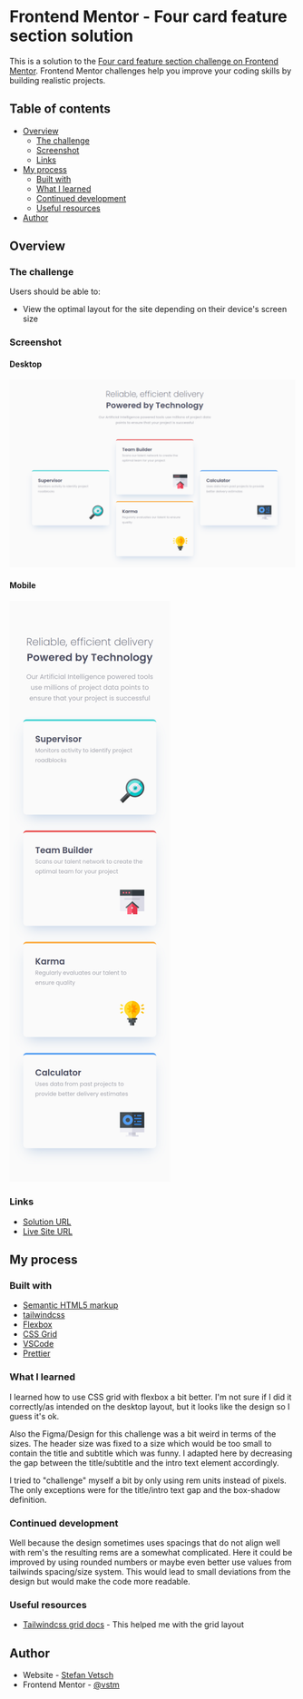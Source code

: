 # Frontend Mentor - Four card feature section solution

This is a solution to the [Four card feature section challenge on Frontend Mentor](https://www.frontendmentor.io/challenges/four-card-feature-section-weK1eFYK). Frontend Mentor challenges help you improve your coding skills by building realistic projects. 

## Table of contents

- [Overview](#overview)
  - [The challenge](#the-challenge)
  - [Screenshot](#screenshot)
  - [Links](#links)
- [My process](#my-process)
  - [Built with](#built-with)
  - [What I learned](#what-i-learned)
  - [Continued development](#continued-development)
  - [Useful resources](#useful-resources)
- [Author](#author)

## Overview

### The challenge

Users should be able to:

- View the optimal layout for the site depending on their device's screen size

### Screenshot

#### Desktop
![](./desktop-screenshot.png)

#### Mobile
![](./mobile-screenshot.png)

### Links

- [Solution URL](https://github.com/vstm/fe-mentor/tree/main/four-card-feature-section-master)
- [Live Site URL](https://vstm.github.io/fe-mentor/four-card-feature-section-master/)

## My process

### Built with

- [Semantic HTML5 markup](https://developer.mozilla.org/en-US/docs/Web/HTML)
- [tailwindcss](https://tailwindcss.com/)
- [Flexbox](https://developer.mozilla.org/en-US/docs/Web/CSS/CSS_flexible_box_layout)
- [CSS Grid](https://developer.mozilla.org/en-US/docs/Web/CSS/CSS_grid_layout)
- [VSCode](https://code.visualstudio.com/)
- [Prettier](https://prettier.io/)

### What I learned

I learned how to use CSS grid with flexbox a bit better. I'm not sure if I did it correctly/as intended on the desktop layout, but it looks like the design so I guess it's ok.

Also the Figma/Design for this challenge was a bit weird in terms of the sizes. The header size was fixed to a size which would be too small to contain the title and subtitle which was funny. I adapted here by decreasing the gap between the title/subtitle and the intro text element accordingly.

I tried to "challenge" myself a bit by only using rem units instead of pixels. The only exceptions were for the title/intro text gap and the box-shadow definition.

### Continued development

Well because the design sometimes uses spacings that do not align well with rem's the resulting rems are a somewhat complicated. Here it could be improved by using rounded numbers or maybe even better use values from tailwinds spacing/size system. This would lead to small deviations from the design but would make the code more readable.

### Useful resources

- [Tailwindcss grid docs](https://tailwindcss.com/docs/grid-template-columns) - This helped me with the grid layout

## Author

- Website - [Stefan Vetsch](https://svetsch.ch/)
- Frontend Mentor - [@vstm](https://www.frontendmentor.io/profile/vstm)

